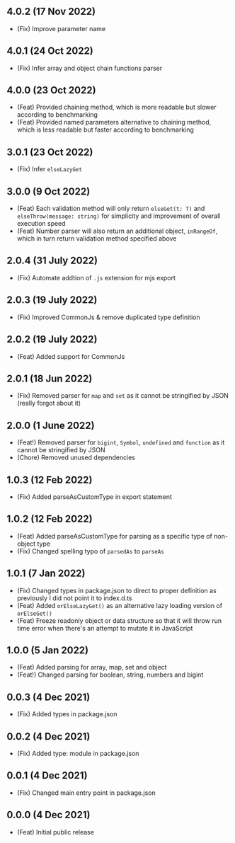 ## 4.0.2 (17 Nov 2022)

-   (Fix) Improve parameter name

## 4.0.1 (24 Oct 2022)

-   (Fix) Infer array and object chain functions parser

## 4.0.0 (23 Oct 2022)

-   (Feat) Provided chaining method, which is more readable but slower according
    to benchmarking
-   (Feat) Provided named parameters alternative to chaining method, which is less
    readable but faster according to benchmarking

## 3.0.1 (23 Oct 2022)

-   (Fix) Infer `elseLazyGet`

## 3.0.0 (9 Oct 2022)

-   (Feat) Each validation method will only return `elseGet(t: T)` and
    `elseThrow(message: string)` for simplicity and improvement of overall
    execution speed
-   (Feat) Number parser will also return an additional object, `inRangeOf`, which
    in turn return validation method specified above

## 2.0.4 (31 July 2022)

-   (Fix) Automate addtion of `.js` extension for mjs export

## 2.0.3 (19 July 2022)

-   (Fix) Improved CommonJs & remove duplicated type definition

## 2.0.2 (19 July 2022)

-   (Feat) Added support for CommonJs

## 2.0.1 (18 Jun 2022)

-   (Fix) Removed parser for `map` and `set` as it cannot be stringified by JSON
    (really forgot about it)

## 2.0.0 (1 June 2022)

-   (Feat!) Removed parser for `bigint`, `Symbol`, `undefined` and `function` as
    it cannot be stringified by JSON
-   (Chore) Removed unused dependencies

## 1.0.3 (12 Feb 2022)

-   (Fix) Added parseAsCustomType in export statement

## 1.0.2 (12 Feb 2022)

-   (Feat) Added parseAsCustomType for parsing as a specific type of non-object
    type
-   (Fix) Changed spelling typo of `parsedAs` to `parseAs`

## 1.0.1 (7 Jan 2022)

-   (Fix) Changed types in package.json to direct to proper definition as
    previously I did not point it to index.d.ts
-   (Feat) Added `orElseLazyGet()` as an alternative lazy loading version of
    `orElseGet()`
-   (Feat) Freeze readonly object or data structure so that it will throw run time
    error when there's an attempt to mutate it in JavaScript

## 1.0.0 (5 Jan 2022)

-   (Feat) Added parsing for array, map, set and object
-   (Feat!) Changed parsing for boolean, string, numbers and bigint

## 0.0.3 (4 Dec 2021)

-   (Fix) Added types in package.json

## 0.0.2 (4 Dec 2021)

-   (Fix) Added type: module in package.json

## 0.0.1 (4 Dec 2021)

-   (Fix) Changed main entry point in package.json

## 0.0.0 (4 Dec 2021)

-   (Feat) Initial public release
